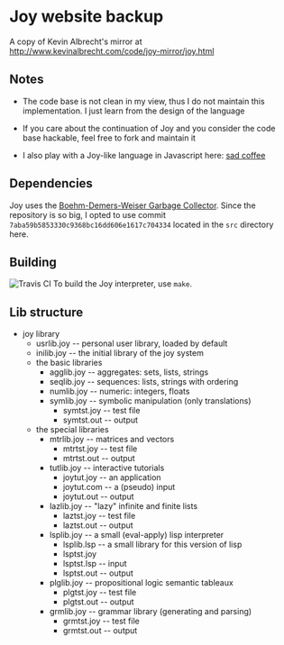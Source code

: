 # Joy website backup
A copy of Kevin Albrecht's mirror at http://www.kevinalbrecht.com/code/joy-mirror/joy.html
## Notes
* The code base is not clean in my view, thus I do not maintain this implementation. I just learn from the design of the language

* If you care about the continuation of Joy and you consider the code base hackable, feel free to fork and maintain it

* I also play with a Joy-like language in Javascript here: [sad coffee](https://github.com/xieyuheng/sad-coffee)

## Dependencies
  Joy uses the [Boehm-Demers-Weiser Garbage Collector](https://github.com/ivmai/bdwgc). Since the repository is so big, I opted to use commit `7aba59b5853330c9368bc16dd606e1617c704334` located in the `src` directory here.
  
## Building
![Travis CI](https://travis-ci.org/Pbtflakes/joy.svg?branch=master)
To build the Joy interpreter, use `make`.

## Lib structure
* joy library
  * usrlib.joy -- personal user library, loaded by default
  * inilib.joy -- the initial library of the joy system
  * the basic libraries
    * agglib.joy -- aggregates: sets, lists, strings
    * seqlib.joy -- sequences: lists, strings with ordering
    * numlib.joy -- numeric: integers, floats
    * symlib.joy -- symbolic manipulation (only translations)
      * symtst.joy -- test file
      * symtst.out -- output
  * the special libraries
    * mtrlib.joy -- matrices and vectors
      * mtrtst.joy -- test file
      * mtrtst.out -- output
    * tutlib.joy -- interactive tutorials
      * joytut.joy -- an application
      * joytut.com -- a (pseudo) input
      * joytut.out -- output
    * lazlib.joy -- "lazy" infinite and finite lists
      * laztst.joy -- test file
      * laztst.out -- output
    * lsplib.joy -- a small (eval-apply) lisp interpreter
      * lsplib.lsp -- a small library for this version of lisp
      * lsptst.joy
      * lsptst.lsp -- input
      * lsptst.out -- output
    * plglib.joy -- propositional logic semantic tableaux
      * plgtst.joy -- test file
      * plgtst.out -- output
    * grmlib.joy -- grammar library (generating and parsing)
      * grmtst.joy -- test file
      * grmtst.out -- output
